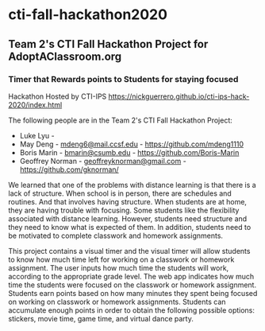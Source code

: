# cti-fall-hackathon2020

## Team 2's CTI Fall Hackathon Project for AdoptAClassroom.org
### Timer that Rewards points to Students for staying focused

Hackathon Hosted by CTI-IPS
https://nickguerrero.github.io/cti-ips-hack-2020/index.html

The following people are in the Team 2's CTI Fall Hackathon Project:

* Luke Lyu - 
* May Deng - mdeng6@mail.ccsf.edu - https://github.com/mdeng1110
* Boris Marin - bmarin@csumb.edu - https://github.com/Boris-Marin 
* Geoffrey Norman - geoffreyknorman@gmail.com - https://github.com/gknorman/

We learned that one of the problems with distance learning is that there is a lack of structure.  When school is in person, there are schedules and routines.  And that involves having structure.  When students are at home, they are having trouble with focusing.  Some students like the flexibility associated with distance learning.  However, students need structure and they need to know what is expected of them.  In addition, students need to be motivated to complete classwork and homework assignments.  

This project contains a visual timer and the visual timer will allow students to know how much time left for working on a classwork or homework assignment. The user inputs how much time the students will work, according to the appropriate grade level.  The web app indicates how much time the students were focused on the classwork or homework assignment.  Students earn points based on how many minutes they spent being focused on working on classwork or homework assignments.  Students can accumulate enough points in order to obtain the following possible options: stickers, movie time, game time, and virtual dance party.

